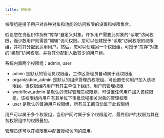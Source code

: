 ```yaml
---
title: 权限组
---
```


权限组是授予用户对各种对象和功能的访问权限的设置和权限集合。

假设您在贵组织中拥有“库存”自定义对象。许多用户需要此对象的“读取”访问权限，而少数用户则需要“编辑”访问权限。您可以创建授予“读取”访问权限的权限组，并将其分配到适用用户。然后，您可以创建另一个权限组，可授予“库存”对象的“编辑”访问权限，并将其分配到人数较少的用户组。

系统内置两个权限组：admin, user
- admin 是默认的管理员权限组，工作区管理员自动属于此权限组
- organization_admin 是默认的组织管理员权限组，可设置任何用户加入该权限组，该权限组内用户有其主单位下组织、用户的管理权限
- workflow_admin 是默认的流程管理员权限组，可设置任何用户加入该权限组，该权限组内用户有其单位下审批流程相关对象的管理权限
- user 是默认的普通用户权限组，所有员工都自动属于此权限组

用户可以属于多个权限组，当用户同时属于多个权限组时，最终用户的权限为其在各权限组中的权限叠加。

管理员还可以在权限集中配置授权访问的应用。
